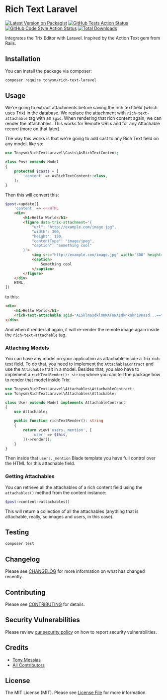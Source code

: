 # Rich Text Laravel

[![Latest Version on Packagist](https://img.shields.io/packagist/v/tonysm/rich-text-laravel.svg?style=flat-square)](https://packagist.org/packages/tonysm/rich-text-laravel)
[![GitHub Tests Action Status](https://img.shields.io/github/workflow/status/tonysm/rich-text-laravel/run-tests?label=tests)](https://github.com/tonysm/rich-text-laravel/actions?query=workflow%3Arun-tests+branch%3Amain)
[![GitHub Code Style Action Status](https://img.shields.io/github/workflow/status/tonysm/rich-text-laravel/Check%20&%20fix%20styling?label=code%20style)](https://github.com/tonysm/rich-text-laravel/actions?query=workflow%3A"Check+%26+fix+styling"+branch%3Amain)
[![Total Downloads](https://img.shields.io/packagist/dt/tonysm/rich-text-laravel.svg?style=flat-square)](https://packagist.org/packages/tonysm/rich-text-laravel)

Integrates the Trix Editor with Laravel. Inspired by the Action Text gem from Rails.

## Installation

You can install the package via composer:

```bash
composer require tonysm/rich-text-laravel
```

## Usage

We're going to extract attachments before saving the rich text field (which uses Trix) in the database. We replace the attachment with `rich-text-attachable` tag with an `sgid`. When rendering that rich content again, we can render the attachables. This works for Remote URLs and for any Attachable record (more on that later).

The way this works is that we're going to add cast to any Rich Text field on any model, like so:

```php
use Tonysm\RichTextLaravel\Casts\AsRichTextContent;

class Post extends Model
{
    protected $casts = [
        'content' => AsRichTextContent::class,
    ];
}
```

Then this will convert this:

```php
$post->update([
    'content' => <<<HTML
    <div>
        <h1>Hello World</h1>
        <figure data-trix-attachment='{
            "url": "http://example.com/image.jpg",
            "width": 300,
            "height": 150,
            "contentType": "image/jpeg",
            "caption": "Something cool"
        }'>
            <img src="http://example.com/image.jpg" width="300" height="150" />
            <caption>
                Something cool
            </caption>
        </figure>
    </div>
    HTML,
])
```

to this:

```html
<div>
    <h1>Hello World</h1>
    <rich-text-attachable sgid="ALSklmasdklmKNAFKNAsdknknkn1@Kasd...=="></rich-text-attachable>
</div>
```

And when it renders it again, it will re-render the remote image again inside the `rich-text-attachable` tag.

### Attaching Models

You can have any model on your application as attachable inside a Trix rich text field. To do that, you need to implement the `AttachableContract` and use the `Attachable` trait in a model. Besides that, you also have to implement a `richTextRender(): string` where you can tell the package how to render that model inside Trix:

```php
use Tonysm\RichTextLaravel\Attachables\AttachableContract;
use Tonysm\RichTextLaravel\Attachables\Attachable;

class User extends Model implements AttachableContract
{
    use Attachable;

    public function richTextRender(): string
    {
        return view('users._mention', [
            'user' => $this,
        ])->render();
    }
}
```

Then inside that `users._mention` Blade template you have full control over the HTML for this attachable field.

### Getting Attachables

You can retrieve all the attachables of a rich content field using the `attachables()` method from the content instance:

```php
$post->content->attachables()
```

This will return a collection of all the attachables (anything that is attachable, really, so images and users, in this case).

## Testing

```bash
composer test
```

## Changelog

Please see [CHANGELOG](CHANGELOG.md) for more information on what has changed recently.

## Contributing

Please see [CONTRIBUTING](.github/CONTRIBUTING.md) for details.

## Security Vulnerabilities

Please review [our security policy](../../security/policy) on how to report security vulnerabilities.

## Credits

- [Tony Messias](https://github.com/tonysm)
- [All Contributors](../../contributors)

## License

The MIT License (MIT). Please see [License File](LICENSE.md) for more information.
